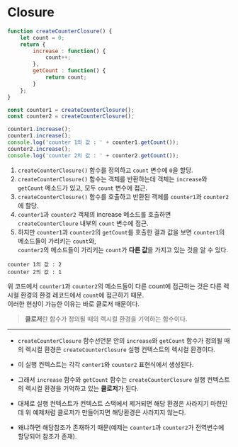 # Closure

~~~javascript
function createCounterClosure() {
	let count = 0;
	return {
		increase : function() {
			count++;
		},
		getCount : function() {
			return count;
		}
	};
}

const counter1 = createCounterClosure();
const counter2 = createCounterClosure();

counter1.increase();
counter1.increase();
console.log('counter 1의 값 : ' + counter1.getCount());
counter2.increase();
console.log('counter 2의 값 : ' + counter2.getCount());
~~~

1. `createCounterClosure()` 함수를 정의하고 `count` 변수에 `0`을 할당.
2. `createCounterClosure()` 함수는 객체를 반환하는데 객체는 `increase`와 `getCount` 메소드가 있고, 모두 `count` 변수에 접근.
3. `createCounterClosure()` 함수를 호출하고 반환된 객체를 `counter1`과 `counter2`에 할당.
4. `counter1`과 `counter2` 객체의 increase 메소드를 호출하면 `createCounterCloure` 내부의 `count` 변수에 접근.
5. 하지만 `counter1`과 `counter2`의 `getCount`를 호출한 결과 값을 보면 `counter1`의 메소드들이 가리키는 `count`와,  
`counter2`의 메소드들이 가리키는 `count`가 **다른 값**을 가지고 있는 것을 알 수 있다.

~~~console
counter 1의 값 : 2
counter 2의 값 : 1 
~~~
위 코드에서 `counter1`과 `counter2`의 메소드들이 다른 count에 접근하는 것은 다른 렉시컬 환경의 환경 레코드에서 `count`에 접근하기 때문.<br>이러한 현상이 가능한 이유는 바로 클로저 때문이다.

> **클로저**란 함수가 정의될 때의 렉시컬 환경을 기억하는 함수이다.
---
* `createCounterClosure` 함수선언문 안의 `increase`와 `getCount` 함수가 정의될 때의 렉시컬 환경은 `createCounterClosure` 실행 컨텍스트의
렉시컬 환경이다. 
* 이 실행 컨텍스트는 각각 `conter1`와 `counter2` 표현식에서 생성된다.
* 그래서 `increase` 함수와 `getCount` 함수는 `createCounterClosure` 실행 컨텍스트의 렉시컬 환경을 기억하고 있는 **클로저**가 된다.

* 대체로 실행 컨텍스트가 컨텍스트 스택에서 제거되면 해당 환경은 사라지기 마련인데 위 예제처럼 클로저가 만들어지면 해당환경은 사라지지 않는다.
* 왜냐하면 해당참조가 존재하기 때문(예제는 `counter1`과 `counter2`가 전역변수에 할당되어 참조가 존재).